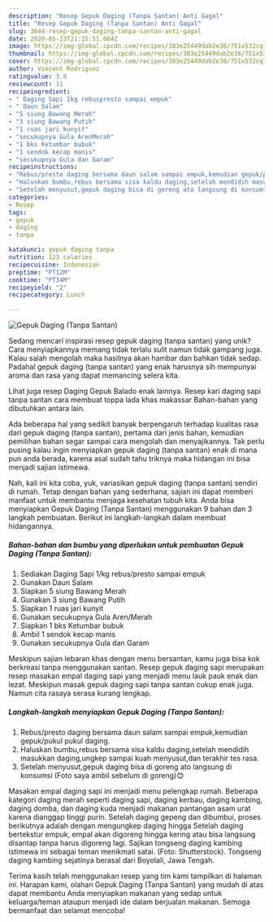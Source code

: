 ```yaml
---
description: "Resep Gepuk Daging (Tanpa Santan) Anti Gagal"
title: "Resep Gepuk Daging (Tanpa Santan) Anti Gagal"
slug: 3644-resep-gepuk-daging-tanpa-santan-anti-gagal
date: 2020-05-23T21:25:51.084Z
image: https://img-global.cpcdn.com/recipes/383e25449dab2e38/751x532cq70/gepuk-daging-tanpa-santan-foto-resep-utama.jpg
thumbnail: https://img-global.cpcdn.com/recipes/383e25449dab2e38/751x532cq70/gepuk-daging-tanpa-santan-foto-resep-utama.jpg
cover: https://img-global.cpcdn.com/recipes/383e25449dab2e38/751x532cq70/gepuk-daging-tanpa-santan-foto-resep-utama.jpg
author: Vincent Rodriguez
ratingvalue: 3.8
reviewcount: 11
recipeingredient:
- " Daging Sapi 1kg rebuspresto sampai empuk"
- " Daun Salam"
- "5 siung Bawang Merah"
- "3 siung Bawang Putih"
- "1 ruas jari kunyit"
- "secukupnya Gula ArenMerah"
- "1 bks Ketumbar bubuk"
- "1 sendok kecap manis"
- "secukupnya Gula dan Garam"
recipeinstructions:
- "Rebus/presto daging bersama daun salam sampai empuk,kemudian gepuk/pukul pukul daging."
- "Haluskan bumbu,rebus bersama sisa kaldu daging,setelah mendidih masukkan daging,ungkep sampai kuah menyusut,dan terakhir tes rasa."
- "Setelah menyusut,gepuk daging bisa di goreng ato langsung di konsumsi (Foto saya ambil sebelum di goreng)😊"
categories:
- Resep
tags:
- gepuk
- daging
- tanpa

katakunci: gepuk daging tanpa 
nutrition: 123 calories
recipecuisine: Indonesian
preptime: "PT12M"
cooktime: "PT34M"
recipeyield: "2"
recipecategory: Lunch

---
```



![Gepuk Daging (Tanpa Santan)](https://img-global.cpcdn.com/recipes/383e25449dab2e38/751x532cq70/gepuk-daging-tanpa-santan-foto-resep-utama.jpg)

Sedang mencari inspirasi resep gepuk daging (tanpa santan) yang unik? Cara menyiapkannya memang tidak terlalu sulit namun tidak gampang juga. Kalau salah mengolah maka hasilnya akan hambar dan bahkan tidak sedap. Padahal gepuk daging (tanpa santan) yang enak harusnya sih mempunyai aroma dan rasa yang dapat memancing selera kita.

Lihat juga resep Daging Gepuk Balado enak lainnya. Resep kari daging sapi tanpa santan cara membuat toppa lada khas makassar Bahan-bahan yang dibutuhkan antara lain.

Ada beberapa hal yang sedikit banyak berpengaruh terhadap kualitas rasa dari gepuk daging (tanpa santan), pertama dari jenis bahan, kemudian pemilihan bahan segar sampai cara mengolah dan menyajikannya. Tak perlu pusing kalau ingin menyiapkan gepuk daging (tanpa santan) enak di mana pun anda berada, karena asal sudah tahu triknya maka hidangan ini bisa menjadi sajian istimewa.


Nah, kali ini kita coba, yuk, variasikan gepuk daging (tanpa santan) sendiri di rumah. Tetap dengan bahan yang sederhana, sajian ini dapat memberi manfaat untuk membantu menjaga kesehatan tubuh kita. Anda bisa menyiapkan Gepuk Daging (Tanpa Santan) menggunakan 9 bahan dan 3 langkah pembuatan. Berikut ini langkah-langkah dalam membuat hidangannya.

<!--inarticleads1-->

##### Bahan-bahan dan bumbu yang diperlukan untuk pembuatan Gepuk Daging (Tanpa Santan):

1. Sediakan  Daging Sapi 1/kg rebus/presto sampai empuk
1. Gunakan  Daun Salam
1. Siapkan 5 siung Bawang Merah
1. Gunakan 3 siung Bawang Putih
1. Siapkan 1 ruas jari kunyit
1. Gunakan secukupnya Gula Aren/Merah
1. Siapkan 1 bks Ketumbar bubuk
1. Ambil 1 sendok kecap manis
1. Gunakan secukupnya Gula dan Garam


Meskipun sajian lebaran khas dengan menu bersantan, kamu juga bisa kok berkreasi tanpa menggunakan santan. Resep gepuk daging sapi merupakan resep masakan empal daging sapi yang menjadi menu lauk pauk enak dan lezat. Meskipun masak gepuk daging sapi tanpa santan cukup enak juga. Namun cita rasaya serasa kurang lengkap. 

<!--inarticleads2-->

##### Langkah-langkah menyiapkan Gepuk Daging (Tanpa Santan):

1. Rebus/presto daging bersama daun salam sampai empuk,kemudian gepuk/pukul pukul daging.
1. Haluskan bumbu,rebus bersama sisa kaldu daging,setelah mendidih masukkan daging,ungkep sampai kuah menyusut,dan terakhir tes rasa.
1. Setelah menyusut,gepuk daging bisa di goreng ato langsung di konsumsi (Foto saya ambil sebelum di goreng)😊


Masakan empal daging sapi ini menjadi menu pelengkap rumah. Beberapa kategori daging merah seperti daging sapi, daging kerbau, daging kambing, daging domba, dan daging kuda menjadi makanan pantangan asam urat karena dianggap tinggi purin. Setelah daging gepeng dan dibumbui, proses berikutnya adalah dengan mengungkep daging hingga Setelah daging bertekstur empuk, empal akan digoreng hingga kering atau bisa langsung disantap tanpa harus digoreng lagi. Sajikan tongseng daging kambing istimewa ini sebagai teman menikmati satai. (Foto: Shutterstock). Tongseng daging kambing sejatinya berasal dari Boyolali, Jawa Tengah. 

Terima kasih telah menggunakan resep yang tim kami tampilkan di halaman ini. Harapan kami, olahan Gepuk Daging (Tanpa Santan) yang mudah di atas dapat membantu Anda menyiapkan makanan yang sedap untuk keluarga/teman ataupun menjadi ide dalam berjualan makanan. Semoga bermanfaat dan selamat mencoba!
